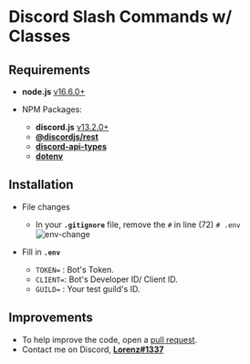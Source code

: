 # Discord Slash Commands w/ Classes

## Requirements

- **node.js** [v16.6.0+](https://nodejs.org/en/)

- NPM Packages:
  - **discord.js** [v13.2.0+](https://www.npmjs.com/package/discord.js)
  - [**@discordjs/rest**](https://www.npmjs.com/package/@discordjs/rest)
  - [**discord-api-types**](https://www.npmjs.com/package/discord-api-types)
  - [**dotenv**](https://www.npmjs.com/package/dotenv)

## Installation

- File changes

  - In your **`.gitignore`** file, remove the `#` in line (72) `# .env`
    <img src="https://media.discordapp.net/attachments/875264869732065292/904599161213685800/unknown.png" alt="env-change">

- Fill in **`.env`**
  - `TOKEN=` : Bot's Token.
  - `CLIENT=`: Bot's Developer ID/ Client ID.
  - `GUILD=` : Your test guild's ID.

## Improvements

- To help improve the code, open a [pull request](https://github.com/Dqrshan/Class-Commands/pulls).
- Contact me on Discord, [**Lorenz#1337**](https://discord.com/users/838620835282812969)
